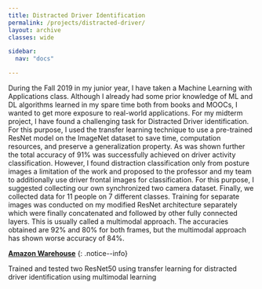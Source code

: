 ```yaml
---
title: Distracted Driver Identification
permalink: /projects/distracted-driver/
layout: archive
classes: wide

sidebar:
  nav: "docs"

---
```


During the Fall 2019 in my junior year, I have taken a Machine Learning with Applications class. Although I already had some prior knowledge of ML and DL algorithms learned in my spare time both from books and MOOCs, I wanted to get more exposure to real-world applications. For my midterm project, I have found a challenging task for Distracted Driver identification. For this purpose, I used the transfer learning technique to use a pre-trained ResNet model on the ImageNet dataset to save time, computation resources, and preserve a generalization property. As was shown further the total accuracy of 91% was successfully achieved on driver activity classification. However, I found distraction classification only from posture images a limitation of the work and proposed to the professor and my team to additionally use driver frontal images for classification. For this purpose, I suggested collecting our own synchronized two camera dataset. Finally, we collected data for 11 people on 7 different classes. Training for separate images was conducted on my modified ResNet architecture separately which were finally concatenated and followed by other fully connected layers. This is usually called a multimodal approach. The accuracies obtained are 92% and 80% for both frames, but the multimodal approach has shown worse accuracy of 84%. 

<i class="fab fa-fw fa-github"></i> [**Amazon Warehouse**](https://github.com/kurshakuz/distracted_driver_detection)
{: .notice--info}

Trained and tested two ResNet50 using transfer learning for distracted driver identification using multimodal learning